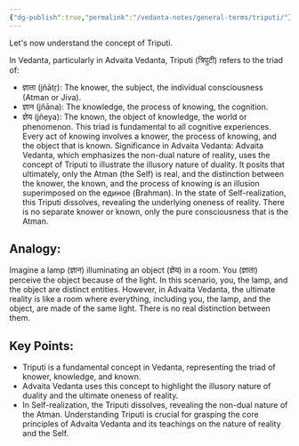 ```yaml
---
{"dg-publish":true,"permalink":"/vedanta-notes/general-terms/triputi/"}
---
```


Let's now understand the concept of Triputi.

In Vedanta, particularly in Advaita Vedanta, Triputi (त्रिपुटी) refers to the triad of:
 * ज्ञाता (jñātṛ): The knower, the subject, the individual consciousness (Atman or Jiva).
 * ज्ञान (jñāna): The knowledge, the process of knowing, the cognition.
 * ज्ञेय (jñeya): The known, the object of knowledge, the world or phenomenon.
This triad is fundamental to all cognitive experiences. Every act of knowing involves a knower, the process of knowing, and the object that is known.
Significance in Advaita Vedanta:
Advaita Vedanta, which emphasizes the non-dual nature of reality, uses the concept of Triputi to illustrate the illusory nature of duality. It posits that ultimately, only the Atman (the Self) is real, and the distinction between the knower, the known, and the process of knowing is an illusion superimposed on the единое (Brahman).
In the state of Self-realization, this Triputi dissolves, revealing the underlying oneness of reality. There is no separate knower or known, only the pure consciousness that is the Atman.

## Analogy:
Imagine a lamp (ज्ञान) illuminating an object (ज्ञेय) in a room. You (ज्ञाता) perceive the object because of the light. In this scenario, you, the lamp, and the object are distinct entities. However, in Advaita Vedanta, the ultimate reality is like a room where everything, including you, the lamp, and the object, are made of the same light. There is no real distinction between them.


## Key Points:
 * Triputi is a fundamental concept in Vedanta, representing the triad of knower, knowledge, and known.
 * Advaita Vedanta uses this concept to highlight the illusory nature of duality and the ultimate oneness of reality.
 * In Self-realization, the Triputi dissolves, revealing the non-dual nature of the Atman.
Understanding Triputi is crucial for grasping the core principles of Advaita Vedanta and its teachings on the nature of reality and the Self.